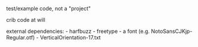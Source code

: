 test/example code, not a "project"

crib code at will

external dependencies:
	- harfbuzz
	- freetype
	- a font (e.g. NotoSansCJKjp-Regular.otf)
	- VerticalOrientation-17.txt
